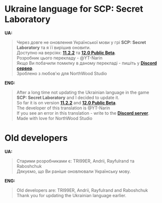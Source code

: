# Ukraine language for SCP: Secret Laboratory

**UA:**
> Через довге не оновлення Української мови у грі **SCP: Secret Laboratory** та я її вирішив оновити.  
> Доступно на версіях: **[11.2.2](https://github.com/YT-Narin/Ukraine-language-for-SCP-SL/releases/tag/v1.0.5)** та **[12.0 Public Beta](https://github.com/YT-Narin/Ukraine-language-for-SCP-SL/releases/tag/v3.0.1)**.                                                                  
> Розробник цього перекладу - @YT-Narin                                                            
> Якщо Ви побачили помилку в даному перекладі - пишіть у **[Discord сервер](https://discord.gg/xBYJmpHptk)**.                    
> Зроблено з любов'ю для NorthWood Studio                                                          

**ENG:**
> After a long time not updating the Ukrainian language in the game **SCP: Secret Laboratory** and I decided to update it.                                               
> So far it is on version **[11.2.2](https://github.com/YT-Narin/Ukraine-language-for-SCP-SL/releases/tag/v1.0.5)** and **[12.0 Public Beta](https://github.com/YT-Narin/Ukraine-language-for-SCP-SL/releases/tag/v3.0.1)**.           
> The developer of this translation is @YT-Narin                                                 
> If you see an error in this translation - write to the **[Discord server](https://discord.gg/xBYJmpHptk)**.               
> Made with love for NorthWood Studio                                                          


# Old developers
**UA:**
> Старими розробниками є: TRI99ER, Andrii, Rayfulrand та Raboshchuk                                    
> Дякуємо, що Ви раніше оновлювали Українську мову.                                                         

**ENG:**
> Old developers are: TRI99ER, Andrii, Rayfulrand and Raboshchuk                                              
> Thank you for updating the Ukrainian language earlier.                                                              
